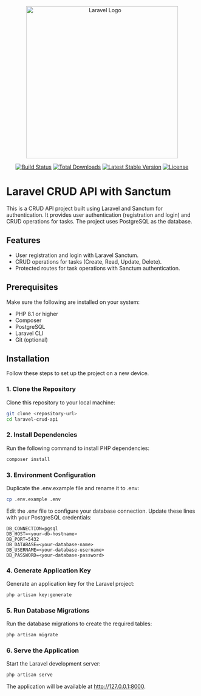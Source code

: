<p align="center"><a href="https://laravel.com" target="_blank"><img src="https://raw.githubusercontent.com/laravel/art/master/logo-lockup/5%20SVG/2%20CMYK/1%20Full%20Color/laravel-logolockup-cmyk-red.svg" width="400" alt="Laravel Logo"></a></p>

<p align="center">
<a href="https://github.com/laravel/framework/actions"><img src="https://github.com/laravel/framework/workflows/tests/badge.svg" alt="Build Status"></a>
<a href="https://packagist.org/packages/laravel/framework"><img src="https://img.shields.io/packagist/dt/laravel/framework" alt="Total Downloads"></a>
<a href="https://packagist.org/packages/laravel/framework"><img src="https://img.shields.io/packagist/v/laravel/framework" alt="Latest Stable Version"></a>
<a href="https://packagist.org/packages/laravel/framework"><img src="https://img.shields.io/packagist/l/laravel/framework" alt="License"></a>
</p>

# Laravel CRUD API with Sanctum

This is a CRUD API project built using Laravel and Sanctum for authentication. It provides user authentication (registration and login) and CRUD operations for tasks. The project uses PostgreSQL as the database.

## Features

- User registration and login with Laravel Sanctum.
- CRUD operations for tasks (Create, Read, Update, Delete).
- Protected routes for task operations with Sanctum authentication.

## Prerequisites

Make sure the following are installed on your system:

- PHP 8.1 or higher
- Composer
- PostgreSQL
- Laravel CLI
- Git (optional)

## Installation

Follow these steps to set up the project on a new device.

### 1. Clone the Repository

Clone this repository to your local machine:

```bash
git clone <repository-url>
cd laravel-crud-api
```

### 2. Install Dependencies

Run the following command to install PHP dependencies:

```bash
composer install
```

### 3. Environment Configuration

Duplicate the .env.example file and rename it to .env:

```bash
cp .env.example .env
```

Edit the .env file to configure your database connection. Update these lines with your PostgreSQL credentials:

```env
DB_CONNECTION=pgsql
DB_HOST=<your-db-hostname>
DB_PORT=5432
DB_DATABASE=<your-database-name>
DB_USERNAME=<your-database-username>
DB_PASSWORD=<your-database-password>
```

### 4. Generate Application Key

Generate an application key for the Laravel project:

```bash
php artisan key:generate
```

### 5. Run Database Migrations
Run the database migrations to create the required tables:

```bash
php artisan migrate
```

### 6. Serve the Application
Start the Laravel development server:

```bash
php artisan serve
```

The application will be available at http://127.0.0.1:8000.

